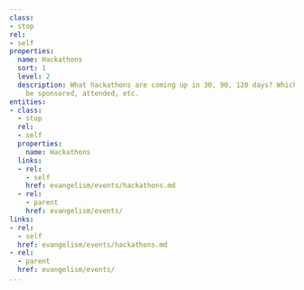 ```yaml
---
class:
- stop
rel:
- self
properties:
  name: Hackathons
  sort: 1
  level: 2
  description: What hackathons are coming up in 30, 90, 120 days? Which would should
    be sponsored, attended, etc.
entities:
- class:
  - stop
  rel:
  - self
  properties:
    name: Hackathons
  links:
  - rel:
    - self
    href: evangelism/events/hackathons.md
  - rel:
    - parent
    href: evangelism/events/
links:
- rel:
  - self
  href: evangelism/events/hackathons.md
- rel:
  - parent
  href: evangelism/events/
...
```

